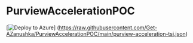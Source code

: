 # PurviewAccelerationPOC
[![Deploy to Azure](https://aka.ms/deploytoazurebutton)] (https://raw.githubusercontent.com/Get-AZanushka/PurviewAccelerationPOC/main/purview-acceleration-tsi.json)



